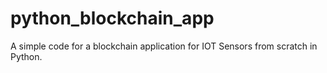 # python_blockchain_app

A simple code for a blockchain application for IOT Sensors from scratch in Python.

